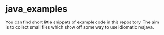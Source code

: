 java_examples
=============

You can find short little snippets of example code in this repository. The aim
is to collect small files which show off some way to use idiomatic rosjava.